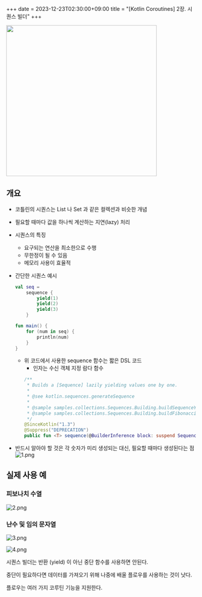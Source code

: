 +++ 
date = 2023-12-23T02:30:00+09:00
title = "[Kotlin Coroutines] 2장. 시퀀스 빌더"
+++

<img src="/images/books/kotlin-coroutines/cover.webp" width="400px">

## 개요

- 코틀린의 시퀀스는 List 나 Set 과 같은 컬렉션과 비슷한 개념
- 필요할 때마다 값을 하나씩 계산하는 지연(lazy) 처리
- 시퀀스의 특징
  - 요구되는 연산을 최소한으로 수행
  - 무한정이 될 수 있음
  - 메모리 사용이 효율적
- 간단한 시퀀스 예시

  ```kotlin
  val seq =
      sequence {
          yield(1)
          yield(2)
          yield(3)
      }

  fun main() {
      for (num in seq) {
          println(num)
      }
  }
  ```

  - 위 코드에서 사용한 sequence 함수는 짧은 DSL 코드
    - 인자는 수신 객체 지정 람다 함수
    ```kotlin
    /**
     * Builds a [Sequence] lazily yielding values one by one.
     *
     * @see kotlin.sequences.generateSequence
     *
     * @sample samples.collections.Sequences.Building.buildSequenceYieldAll
     * @sample samples.collections.Sequences.Building.buildFibonacciSequence
     */
    @SinceKotlin("1.3")
    @Suppress("DEPRECATION")
    public fun <T> sequence(@BuilderInference block: suspend SequenceScope<T>.() -> Unit): Sequence<T> = Sequence { iterator(block) }
    ```

- 반드시 알아야 할 것은 각 숫자가 미리 생성되는 대신, 필요할 때마다 생성된다는 점
  ![1.png](/images/books/kotlin-coroutines/chapter02/1.png)

## 실제 사용 예

### 피보나치 수열

![2.png](/images/books/kotlin-coroutines/chapter02/2.png)

### 난수 및 임의 문자열

![3.png](/images/books/kotlin-coroutines/chapter02/3.png)

![4.png](/images/books/kotlin-coroutines/chapter02/4.png)

시퀀스 빌더는 반환 (yield) 이 아닌 중단 함수를 사용하면 안된다.

중단이 필요하다면 데이터를 가져오기 위해 나중에 배울 플로우를 사용하는 것이 낫다.

플로우는 여러 가지 코루틴 기능을 지원한다.
